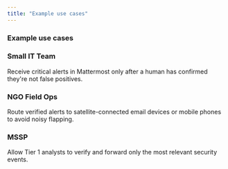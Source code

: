 ```yaml
---
title: "Example use cases"
---
```


### Example use cases

### Small IT Team

Receive critical alerts in Mattermost only after a human has confirmed they're not false positives.

### NGO Field Ops

Route verified alerts to satellite-connected email devices or mobile phones to avoid noisy flapping.

### MSSP

Allow Tier 1 analysts to verify and forward only the most relevant security events.
